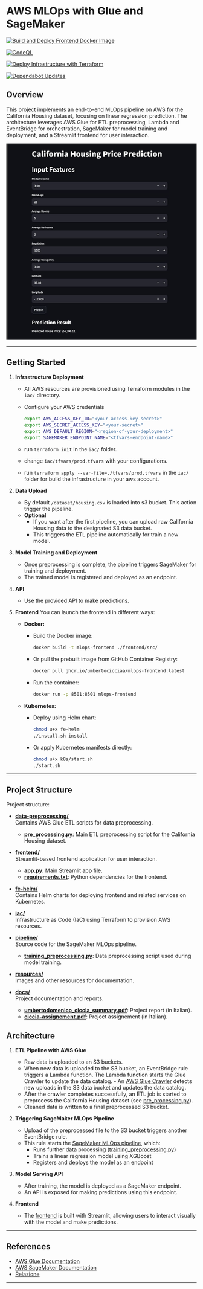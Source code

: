 # AWS MLOps with Glue and SageMaker

[![Build and Deploy Frontend Docker Image](https://github.com/umbertocicciaa/aws-mlops/actions/workflows/frontend.yaml/badge.svg)](https://github.com/umbertocicciaa/aws-mlops/actions/workflows/frontend.yaml)

[![CodeQL](https://github.com/umbertocicciaa/aws-mlops/actions/workflows/github-code-scanning/codeql/badge.svg)](https://github.com/umbertocicciaa/aws-mlops/actions/workflows/github-code-scanning/codeql)

[![Deploy Infrastructure with Terraform](https://github.com/umbertocicciaa/aws-mlops/actions/workflows/iac.yaml/badge.svg)](https://github.com/umbertocicciaa/aws-mlops/actions/workflows/iac.yaml)

[![Dependabot Updates](https://github.com/umbertocicciaa/aws-mlops/actions/workflows/dependabot/dependabot-updates/badge.svg)](https://github.com/umbertocicciaa/aws-mlops/actions/workflows/dependabot/dependabot-updates)

## Overview

This project implements an end-to-end MLOps pipeline on AWS for the California Housing dataset, focusing on linear regression prediction. The architecture leverages AWS Glue for ETL preprocessing, Lambda and EventBridge for orchestration, SageMaker for model training and deployment, and a Streamlit frontend for user interaction.

![Demo](resources/demo.png)

---

## Getting Started

1. **Infrastructure Deployment**
   - All AWS resources are provisioned using Terraform modules in the `iac/` directory.
   - Configure your AWS credentials

      ```bash
      export AWS_ACCESS_KEY_ID="<your-access-key-secret>"
      export AWS_SECRET_ACCESS_KEY="<your-secret>"
      export AWS_DEFAULT_REGION="<region-of-your-deployment>"
      export SAGEMAKER_ENDPOINT_NAME="<tfvars-endpoint-name>"
      ```

   - run `terraform init` in the `iac/` folder.
   - change `iac/tfvars/prod.tfvars` with your configurations.
   - run `terraform apply --var-file=./tfvars/prod.tfvars` in the `iac/` folder for build the infrastructure in your aws account.

2. **Data Upload**
   - By default `/dataset/housing.csv` is loaded into s3 bucket. This action trigger the pipeline.
   - **Optional**
      - If you want after the first pipeline, you can upload raw California Housing data to the designated S3 data bucket.
      - This triggers the ETL pipeline automatically for train a new model.

3. **Model Training and Deployment**
   - Once preprocessing is complete, the pipeline triggers SageMaker for training and deployment.
   - The trained model is registered and deployed as an endpoint.

4. **API**
   - Use the provided API to make predictions.

5. **Frontend** You can launch the frontend in different ways:

   - **Docker:**
      - Build the Docker image:

         ```bash
         docker build -t mlops-frontend ./frontend/src/
         ```

      - Or pull the prebuilt image from GitHub Container Registry:

         ```bash
         docker pull ghcr.io/umbertocicciaa/mlops-frontend:latest
         ```

      - Run the container:

         ```bash
         docker run -p 8501:8501 mlops-frontend
         ```

   - **Kubernetes:**
      - Deploy using Helm chart:

         ```bash
         chmod u+x fe-helm
         ./install.sh install
         ```

      - Or apply Kubernetes manifests directly:

         ```bash
         chmod u+x k8s/start.sh
         ./start.sh
         ```

---

## Project Structure

Project structure:

- **[data-preprocessing/](data-preprocessing/)**  
   Contains AWS Glue ETL scripts for data preprocessing.
  - **[pre_processing.py](data-preprocessing/pre_processing.py)**: Main ETL preprocessing script for the California Housing dataset.

- **[frontend/](frontend/)**  
   Streamlit-based frontend application for user interaction.
  - **[app.py](frontend/src/app.py)**: Main Streamlit app file.
  - **[requirements.txt](frontend/src/requirements.txt)**: Python dependencies for the frontend.

- **[fe-helm/](fe-helm/)**  
   Contains Helm charts for deploying frontend and related services on Kubernetes.

- **[iac/](iac/)**  
   Infrastructure as Code (IaC) using Terraform to provision AWS resources.

- **[pipeline/](pipeline/)**  
   Source code for the SageMaker MLOps pipeline.
  - **[training_preprocessing.py](pipeline/training_preprocessing.py)**: Data preprocessing script used during model training.

- **[resources/](resources/)**  
   Images and other resources for documentation.

- **[docs/](docs/)**  
   Project documentation and reports.
  - **[umbertodomenico_ciccia_summary.pdf](docs/umbertodomenico_ciccia_summary.pdf)**: Project report (in Italian).
  - **[ciccia-assignement.pdf](docs/ciccia-assignement.pdf)**: Project assignement (in Italian).

## Architecture

1. **ETL Pipeline with AWS Glue**
   - Raw data is uploaded to an S3 buckets.
   - When new data is uploaded to the S3 bucket, an EventBridge rule triggers a Lambda function. The Lambda function starts the Glue Crawler to update the data catalog.  - An [AWS Glue Crawler](iac/modules/terraform-aws-glue/README.md) detects new uploads in the S3 data bucket and updates the data catalog.
   - After the crawler completes successfully, an ETL job is started to preprocess the California Housing dataset (see [pre_processing.py](data-preprocessing/pre_processing.py)).
   - Cleaned data is written to a final preprocessed S3 bucket.

2. **Triggering SageMaker MLOps Pipeline**
   - Upload of the preprocessed file to the S3 bucket triggers another EventBridge rule.
   - This rule starts the [SageMaker MLOps pipeline](iac/modules/terraform-aws-sagemaker/README.md), which:
     - Runs further data processing ([training_preprocessing.py](pipeline/training_preprocessing.py))
     - Trains a linear regression model using XGBoost
     - Registers and deploys the model as an endpoint

3. **Model Serving API**
   - After training, the model is deployed as a SageMaker endpoint.
   - An API is exposed for making predictions using this endpoint.

4. **Frontend**
   - The [frontend](frontend/README.md) is built with Streamlit, allowing users to interact visually with the model and make predictions.

---

## References

- [AWS Glue Documentation](https://docs.aws.amazon.com/glue/)
- [AWS SageMaker Documentation](https://docs.aws.amazon.com/sagemaker/)
- [Relazione](docs/umbertodomenico_ciccia_summary.pdf)

---

